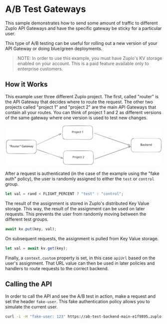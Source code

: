 # A/B Test Gateways

This sample demonstrates how to send some amount of traffic to different Zuplo API Gateways and have the specific gateway be sticky for a particular user.

This type of A/B testing can be useful for rolling out a new version of your API Gateway or doing blue/green deployments.

> NOTE: In order to use this example, you must have Zuplo's KV storage enabled on your account. This is a paid feature available only to enterprise customers.

## How it Works

This example user three different Zuplo project. The first, called "router" is the API Gateway that decides where to route the request. The other two projects called "project 1" and "project 2" are the main API Gateways that contain all your routes. You can think of project 1 and 2 as different versions of the same gateway where one version is used to test new changes.

![Diagram](assets/diagram.svg)

After a request is authenticated (in the case of the example using the "fake auth" policy), the user is randomly assigned to either the `test` or `control` group.

```ts
let val = rand < FLIGHT_PERCENT ? "test" : "control";
```

The result of the assignment is stored in Zuplo's distributed Key Value storage. This way, the result of the assignment can be used on later requests. This prevents the user from randomly moving between the different test groups.

```ts
await kv.put(key, val);
```

On subsequent requests, the assignment is pulled from Key Value storage.

```ts
let val = await kv.get(key);
```

Finally, a `context.custom` property is set, in this case `apiUrl` based on the user's assignment. That URL value can then be used in later policies and handlers to route requests to the correct backend.

## Calling the API

In order to call the API and see the A/B test in action, make a request and set the header `fake-user`. This fake authentication policy allows you to simulate the current user.

```sh
curl -i -H "fake-user: 123" https://ab-test-backend-main-e1f9895.zuplo.app/test
```
